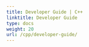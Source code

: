 ```yaml
---
title: Developer Guide | C++
linktitle: Developer Guide
type: docs
weight: 20
url: /cpp/developer-guide/
---
```



